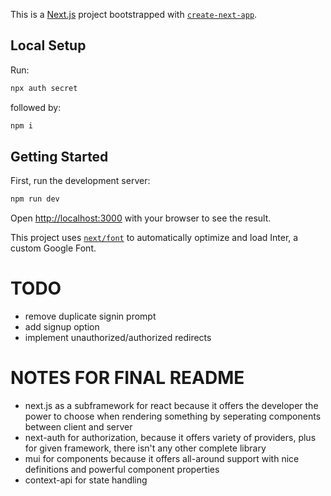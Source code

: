 This is a [Next.js](https://nextjs.org/) project bootstrapped with [`create-next-app`](https://github.com/vercel/next.js/tree/canary/packages/create-next-app).

## Local Setup

Run:

```bash
npx auth secret
```

followed by:

```bash
npm i
```

## Getting Started

First, run the development server:

```bash
npm run dev
```

Open [http://localhost:3000](http://localhost:3000) with your browser to see the result.

This project uses [`next/font`](https://nextjs.org/docs/basic-features/font-optimization) to automatically optimize and load Inter, a custom Google Font.

# TODO

* remove duplicate signin prompt
* add signup option
* implement unauthorized/authorized redirects

# NOTES FOR FINAL README

* next.js as a subframework for react because it offers the developer the power to choose when rendering something by seperating components between client and server
* next-auth for authorization, because it offers variety of providers, plus for given framework, there isn't any other complete library
* mui for components because it offers all-around support with nice definitions and powerful component properties
* context-api for state handling